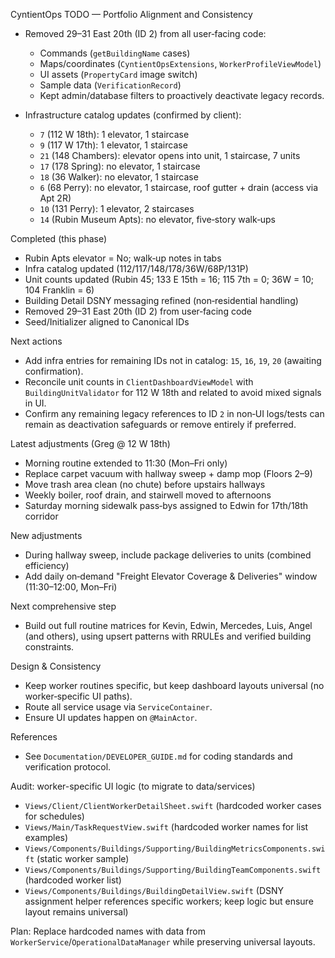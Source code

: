 CyntientOps TODO — Portfolio Alignment and Consistency

- Removed 29–31 East 20th (ID 2) from all user‑facing code:
  - Commands (`getBuildingName` cases)
  - Maps/coordinates (`CyntientOpsExtensions`, `WorkerProfileViewModel`)
  - UI assets (`PropertyCard` image switch)
  - Sample data (`VerificationRecord`)
  - Kept admin/database filters to proactively deactivate legacy records.

- Infrastructure catalog updates (confirmed by client):
  - `7` (112 W 18th): 1 elevator, 1 staircase
  - `9` (117 W 17th): 1 elevator, 1 staircase
  - `21` (148 Chambers): elevator opens into unit, 1 staircase, 7 units
  - `17` (178 Spring): no elevator, 1 staircase
  - `18` (36 Walker): no elevator, 1 staircase
  - `6` (68 Perry): no elevator, 1 staircase, roof gutter + drain (access via Apt 2R)
  - `10` (131 Perry): 1 elevator, 2 staircases
  - `14` (Rubin Museum Apts): no elevator, five‑story walk‑ups

Completed (this phase)

- Rubin Apts elevator = No; walk‑up notes in tabs
- Infra catalog updated (112/117/148/178/36W/68P/131P)
- Unit counts updated (Rubin 45; 133 E 15th = 16; 115 7th = 0; 36W = 10; 104 Franklin = 6)
- Building Detail DSNY messaging refined (non‑residential handling)
- Removed 29–31 East 20th (ID 2) from user‑facing code
- Seed/Initializer aligned to Canonical IDs

Next actions

- Add infra entries for remaining IDs not in catalog: `15`, `16`, `19`, `20` (awaiting confirmation).
- Reconcile unit counts in `ClientDashboardViewModel` with `BuildingUnitValidator` for 112 W 18th and related to avoid mixed signals in UI.
- Confirm any remaining legacy references to ID `2` in non‑UI logs/tests can remain as deactivation safeguards or remove entirely if preferred.

Latest adjustments (Greg @ 12 W 18th)

- Morning routine extended to 11:30 (Mon–Fri only)
- Replace carpet vacuum with hallway sweep + damp mop (Floors 2–9)
- Move trash area clean (no chute) before upstairs hallways
- Weekly boiler, roof drain, and stairwell moved to afternoons
- Saturday morning sidewalk pass‑bys assigned to Edwin for 17th/18th corridor

New adjustments

- During hallway sweep, include package deliveries to units (combined efficiency)
- Add daily on‑demand "Freight Elevator Coverage & Deliveries" window (11:30–12:00, Mon–Fri)

Next comprehensive step

- Build out full routine matrices for Kevin, Edwin, Mercedes, Luis, Angel (and others), using upsert patterns with RRULEs and verified building constraints.

Design & Consistency

- Keep worker routines specific, but keep dashboard layouts universal (no worker‑specific UI paths).
- Route all service usage via `ServiceContainer`.
- Ensure UI updates happen on `@MainActor`.

References

- See `Documentation/DEVELOPER_GUIDE.md` for coding standards and verification protocol.

Audit: worker-specific UI logic (to migrate to data/services)

- `Views/Client/ClientWorkerDetailSheet.swift` (hardcoded worker cases for schedules)
- `Views/Main/TaskRequestView.swift` (hardcoded worker names for list examples)
- `Views/Components/Buildings/Supporting/BuildingMetricsComponents.swift` (static worker sample)
- `Views/Components/Buildings/Supporting/BuildingTeamComponents.swift` (hardcoded worker list)
- `Views/Components/Buildings/BuildingDetailView.swift` (DSNY assignment helper references specific workers; keep logic but ensure layout remains universal)

Plan: Replace hardcoded names with data from `WorkerService`/`OperationalDataManager` while preserving universal layouts.
